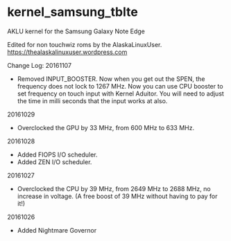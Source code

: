 # kernel_samsung_tblte
AKLU kernel for the Samsung Galaxy Note Edge

Edited for non touchwiz roms by the AlaskaLinuxUser. https://thealaskalinuxuser.wordpress.com

Change Log:
20161107
+ Removed INPUT_BOOSTER. Now when you get out the SPEN, the frequency does not lock to 1267 MHz. Now you can use CPU booster to set frequency on touch input with Kernel Aduitor. You will need to adjust the time in milli seconds that the input works at also.

20161029
+ Overclocked the GPU by 33 MHz, from 600 MHz to 633 MHz.

20161028
+ Added FIOPS I/O scheduler.
+ Added ZEN I/O scheduler.

20161027
+ Overclocked the CPU by 39 MHz, from 2649 MHz to 2688 MHz, no increase in voltage.
(A free boost of 39 MHz without having to pay for it!)

20161026
+ Added Nightmare Governor
